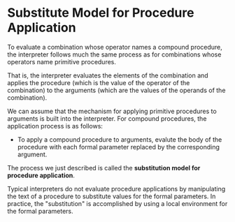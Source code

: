 <h1>Substitute Model for Procedure Application</h1>

To evaluate a combination whose operator names a compound procedure, the 
interpreter follows much the same process as for combinations whose operators 
name primitive procedures. 

That is, the interpreter evaluates the elements of the combination and applies 
the procedure (which is the value of the operator of the combination) to the 
arguments (which are the values of the operands of the combination).

We can assume that the mechanism for applying primitive procedures to arguments
is built into the interpreter. For compound procedures, the application process
is as follows:

* To apply a compound procedure to arguments, evalute the body of the procedure 
  with each formal parameter replaced by the corresponding argument. 

The process we just described is called the **substitution model for procedure 
application**. 

Typical interpreters do not evaluate procedure applications by manipulating 
the text of a procedure to substitute values for the formal parameters.
In practice, the "substitution" is accomplished by using a local environment
for the formal parameters. 

